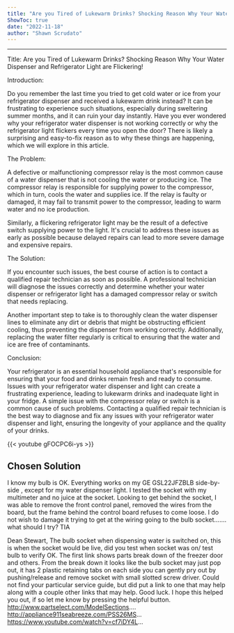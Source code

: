 ```yaml
---
title: "Are you Tired of Lukewarm Drinks? Shocking Reason Why Your Water Dispenser and Refrigerator Light are Flickering!"
ShowToc: true 
date: "2022-11-18"
author: "Shawn Scrudato"
---
```

*****
Title: Are you Tired of Lukewarm Drinks? Shocking Reason Why Your Water Dispenser and Refrigerator Light are Flickering!

Introduction:

Do you remember the last time you tried to get cold water or ice from your refrigerator dispenser and received a lukewarm drink instead? It can be frustrating to experience such situations, especially during sweltering summer months, and it can ruin your day instantly. Have you ever wondered why your refrigerator water dispenser is not working correctly or why the refrigerator light flickers every time you open the door? There is likely a surprising and easy-to-fix reason as to why these things are happening, which we will explore in this article.

The Problem:

A defective or malfunctioning compressor relay is the most common cause of a water dispenser that is not cooling the water or producing ice. The compressor relay is responsible for supplying power to the compressor, which in turn, cools the water and supplies ice. If the relay is faulty or damaged, it may fail to transmit power to the compressor, leading to warm water and no ice production.

Similarly, a flickering refrigerator light may be the result of a defective switch supplying power to the light. It's crucial to address these issues as early as possible because delayed repairs can lead to more severe damage and expensive repairs.

The Solution:

If you encounter such issues, the best course of action is to contact a qualified repair technician as soon as possible. A professional technician will diagnose the issues correctly and determine whether your water dispenser or refrigerator light has a damaged compressor relay or switch that needs replacing.

Another important step to take is to thoroughly clean the water dispenser lines to eliminate any dirt or debris that might be obstructing efficient cooling, thus preventing the dispenser from working correctly. Additionally, replacing the water filter regularly is critical to ensuring that the water and ice are free of contaminants.

Conclusion:

Your refrigerator is an essential household appliance that's responsible for ensuring that your food and drinks remain fresh and ready to consume. Issues with your refrigerator water dispenser and light can create a frustrating experience, leading to lukewarm drinks and inadequate light in your fridge. A simple issue with the compressor relay or switch is a common cause of such problems. Contacting a qualified repair technician is the best way to diagnose and fix any issues with your refrigerator water dispenser and light, ensuring the longevity of your appliance and the quality of your drinks.

{{< youtube gFOCPC6i-ys >}} 



## Chosen Solution
 I know my bulb is OK. Everything works on my GE GSL22JFZBLB side-by-side , except for my water dispenser light. I tested the socket with my multimeter and no juice at the socket. Looking to get behind the socket, I was able to remove the front control panel, removed the wires from the board, but the frame behind the control board refuses to come loose. I do not wish to damage it trying to get at the wiring going to the bulb socket....... what should I try? TIA

 Dean Stewart, The bulb socket when dispensing water is switched on, this is when the socket would be live, did you test when socket was on/ test bulb to verify OK.
The first link shows parts break down of the freezer door and others. From the break down it looks like the bulb socket may just pop out, it has 2 plastic retaining tabs on each side you can gently pry out by pushing/release and remove socket with small slotted screw driver. Could not find your particular service guide, but did put a link to one that may help along with a couple other links that may help.
Good luck.
I hope this helped you out, if so let me know by pressing the helpful button.
http://www.partselect.com/ModelSections....
http://appliance911seabreeze.com/PSS26MS...
https://www.youtube.com/watch?v=cf7iDY4L...




